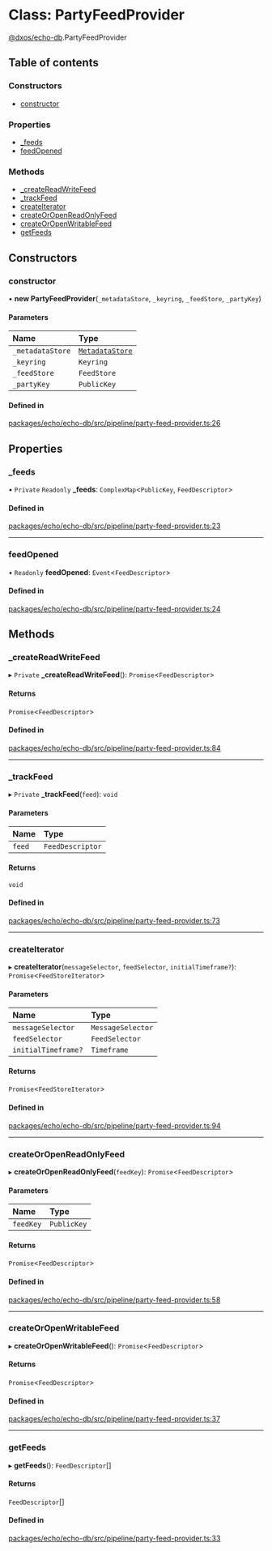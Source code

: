 # Class: PartyFeedProvider

[@dxos/echo-db](../modules/dxos_echo_db.md).PartyFeedProvider

## Table of contents

### Constructors

- [constructor](dxos_echo_db.PartyFeedProvider.md#constructor)

### Properties

- [\_feeds](dxos_echo_db.PartyFeedProvider.md#_feeds)
- [feedOpened](dxos_echo_db.PartyFeedProvider.md#feedopened)

### Methods

- [\_createReadWriteFeed](dxos_echo_db.PartyFeedProvider.md#_createreadwritefeed)
- [\_trackFeed](dxos_echo_db.PartyFeedProvider.md#_trackfeed)
- [createIterator](dxos_echo_db.PartyFeedProvider.md#createiterator)
- [createOrOpenReadOnlyFeed](dxos_echo_db.PartyFeedProvider.md#createoropenreadonlyfeed)
- [createOrOpenWritableFeed](dxos_echo_db.PartyFeedProvider.md#createoropenwritablefeed)
- [getFeeds](dxos_echo_db.PartyFeedProvider.md#getfeeds)

## Constructors

### constructor

• **new PartyFeedProvider**(`_metadataStore`, `_keyring`, `_feedStore`, `_partyKey`)

#### Parameters

| Name | Type |
| :------ | :------ |
| `_metadataStore` | [`MetadataStore`](dxos_echo_db.MetadataStore.md) |
| `_keyring` | `Keyring` |
| `_feedStore` | `FeedStore` |
| `_partyKey` | `PublicKey` |

#### Defined in

[packages/echo/echo-db/src/pipeline/party-feed-provider.ts:26](https://github.com/dxos/dxos/blob/e3b936721/packages/echo/echo-db/src/pipeline/party-feed-provider.ts#L26)

## Properties

### \_feeds

• `Private` `Readonly` **\_feeds**: `ComplexMap`<`PublicKey`, `FeedDescriptor`\>

#### Defined in

[packages/echo/echo-db/src/pipeline/party-feed-provider.ts:23](https://github.com/dxos/dxos/blob/e3b936721/packages/echo/echo-db/src/pipeline/party-feed-provider.ts#L23)

___

### feedOpened

• `Readonly` **feedOpened**: `Event`<`FeedDescriptor`\>

#### Defined in

[packages/echo/echo-db/src/pipeline/party-feed-provider.ts:24](https://github.com/dxos/dxos/blob/e3b936721/packages/echo/echo-db/src/pipeline/party-feed-provider.ts#L24)

## Methods

### \_createReadWriteFeed

▸ `Private` **_createReadWriteFeed**(): `Promise`<`FeedDescriptor`\>

#### Returns

`Promise`<`FeedDescriptor`\>

#### Defined in

[packages/echo/echo-db/src/pipeline/party-feed-provider.ts:84](https://github.com/dxos/dxos/blob/e3b936721/packages/echo/echo-db/src/pipeline/party-feed-provider.ts#L84)

___

### \_trackFeed

▸ `Private` **_trackFeed**(`feed`): `void`

#### Parameters

| Name | Type |
| :------ | :------ |
| `feed` | `FeedDescriptor` |

#### Returns

`void`

#### Defined in

[packages/echo/echo-db/src/pipeline/party-feed-provider.ts:73](https://github.com/dxos/dxos/blob/e3b936721/packages/echo/echo-db/src/pipeline/party-feed-provider.ts#L73)

___

### createIterator

▸ **createIterator**(`messageSelector`, `feedSelector`, `initialTimeframe?`): `Promise`<`FeedStoreIterator`\>

#### Parameters

| Name | Type |
| :------ | :------ |
| `messageSelector` | `MessageSelector` |
| `feedSelector` | `FeedSelector` |
| `initialTimeframe?` | `Timeframe` |

#### Returns

`Promise`<`FeedStoreIterator`\>

#### Defined in

[packages/echo/echo-db/src/pipeline/party-feed-provider.ts:94](https://github.com/dxos/dxos/blob/e3b936721/packages/echo/echo-db/src/pipeline/party-feed-provider.ts#L94)

___

### createOrOpenReadOnlyFeed

▸ **createOrOpenReadOnlyFeed**(`feedKey`): `Promise`<`FeedDescriptor`\>

#### Parameters

| Name | Type |
| :------ | :------ |
| `feedKey` | `PublicKey` |

#### Returns

`Promise`<`FeedDescriptor`\>

#### Defined in

[packages/echo/echo-db/src/pipeline/party-feed-provider.ts:58](https://github.com/dxos/dxos/blob/e3b936721/packages/echo/echo-db/src/pipeline/party-feed-provider.ts#L58)

___

### createOrOpenWritableFeed

▸ **createOrOpenWritableFeed**(): `Promise`<`FeedDescriptor`\>

#### Returns

`Promise`<`FeedDescriptor`\>

#### Defined in

[packages/echo/echo-db/src/pipeline/party-feed-provider.ts:37](https://github.com/dxos/dxos/blob/e3b936721/packages/echo/echo-db/src/pipeline/party-feed-provider.ts#L37)

___

### getFeeds

▸ **getFeeds**(): `FeedDescriptor`[]

#### Returns

`FeedDescriptor`[]

#### Defined in

[packages/echo/echo-db/src/pipeline/party-feed-provider.ts:33](https://github.com/dxos/dxos/blob/e3b936721/packages/echo/echo-db/src/pipeline/party-feed-provider.ts#L33)
